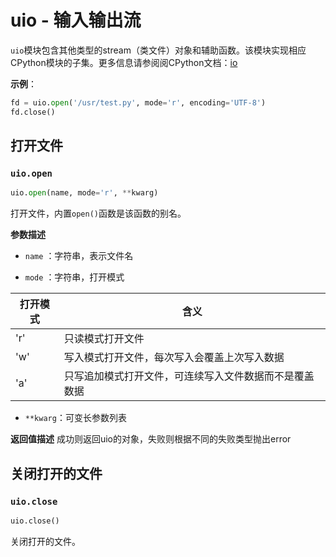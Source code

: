 # uio - 输入输出流

`uio`模块包含其他类型的stream（类文件）对象和辅助函数。该模块实现相应CPython模块的子集。更多信息请参阅阅CPython文档：[io](https://docs.python.org/3.5/library/io.html#module-io)

**示例**：

```python
fd = uio.open('/usr/test.py', mode='r', encoding='UTF-8')
fd.close()
```

## 打开文件

### `uio.open`

```python
uio.open(name, mode='r', **kwarg)
```

打开文件，内置`open()`函数是该函数的别名。

**参数描述**

* `name` ：字符串，表示文件名

* `mode` ：字符串，打开模式

|打开模式|含义|
| ---- | ---- |
|   'r'  |只读模式打开文件|
|   'w'  |写入模式打开文件，每次写入会覆盖上次写入数据|
|   'a'  |只写追加模式打开文件，可连续写入文件数据而不是覆盖数据|

* `**kwarg`：可变长参数列表

**返回值描述**
成功则返回uio的对象，失败则根据不同的失败类型抛出error

## 关闭打开的文件

### `uio.close`

```python
uio.close()
```

关闭打开的文件。